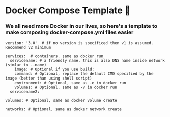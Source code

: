 # Docker Compose Template :whale:

### We all need more Docker in our lives, so here's a template to make composing docker-compose.yml files easier

```
version: '3.0'  # if no version is specificed then v1 is assumed. Recommend v2 minimum

services:  # containers. same as docker run
  servicename: # a friendly name. this is also DNS name inside network (simlar to --name)
    image: # Optional if you use build:
    command: # Optional, replace the default CMD specified by the image (better than using shell script)
    environment: # Optional, same as -e in docker run
    volumes: # Optional, same as -v in docker run
  servicename2:

volumes: # Optional, same as docker volume create

networks: # Optional, same as docker network create
```
